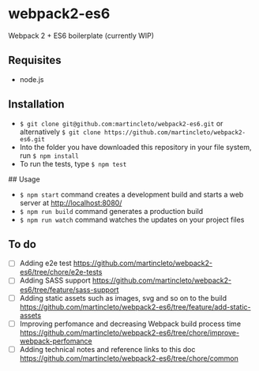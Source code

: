 # webpack2-es6
Webpack 2 + ES6 boilerplate (currently WIP)

## Requisites

* node.js 

## Installation

*  `$ git clone git@github.com:martincleto/webpack2-es6.git`
or alternatively `$ git clone https://github.com/martincleto/webpack2-es6.git`
* Into the folder you have downloaded this repository in your file system, run `$ npm install`
* To run the tests, type `$ npm test`

## Usage

* `$ npm start` command creates a development build and starts a web server at <http://localhost:8080/>
* `$ npm run build` command generates a production build
* `$ npm run watch` command watches the updates on your project files

## To do

* [ ] Adding e2e test <https://github.com/martincleto/webpack2-es6/tree/chore/e2e-tests>
* [ ] Adding SASS support <https://github.com/martincleto/webpack2-es6/tree/feature/sass-support>
* [ ] Adding static assets such as images, svg and so on to the build <https://github.com/martincleto/webpack2-es6/tree/feature/add-static-assets>
* [ ] Improving perfomance and decreasing Webpack build process time <https://github.com/martincleto/webpack2-es6/tree/chore/improve-webpack-perfomance>
* [ ] Adding technical notes and reference links to this doc <https://github.com/martincleto/webpack2-es6/tree/chore/common>
